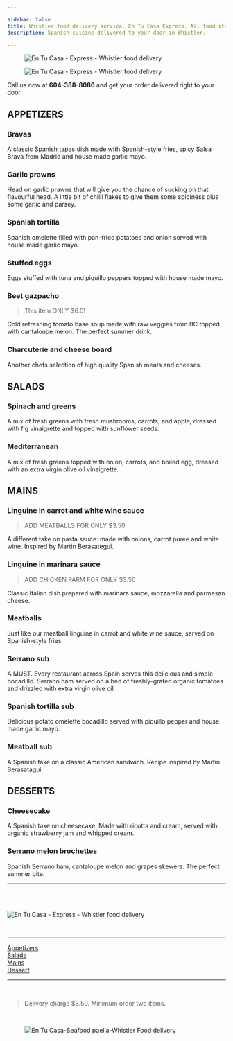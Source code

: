 ```yaml
---

sidebar: false
title: Whistler food delivery service. En Tu Casa Express. All food items $9.90
description: Spanish cuisine delivered to your door in Whistler.

---
```

<figure class="full-width-img">
  <img src="/img/delivery-menu/delivery-menu-foto.jpg" alt="En Tu Casa - Express - Whistler food delivery">
</figure>
<figure class="full-width-img">
  <img src="/img/delivery-menu/ALL-FOOD-ITEMS.jpg" alt="En Tu Casa - Express - Whistler food delivery">
</figure>

Call us now at **604-388-8086** and get your order delivered right to your door.  

<CallButton/>



## APPETIZERS

### Bravas  
A classic Spanish tapas dish made with Spanish-style fries, spicy Salsa Brava from Madrid and house made garlic mayo. 

### Garlic prawns
Head on garlic prawns that will give you the chance of sucking on that flavourful head. A little bit of chilli flakes to give them some spiciness plus some garlic and parsey.

### Spanish tortilla
Spanish omelette filled with pan-fried potatoes and onion served with house made garlic mayo. 

### Stuffed eggs  
Eggs stuffed with tuna and piquillo peppers topped with house made mayo.

### Beet gazpacho 
> This item ONLY $6.0! <Badge text="Awesome" type="success" vertical="top"/> <Badge text="Best Quality" type="warning" vertical="top"/>    

Cold refreshing tomato base soup made with raw veggies from BC topped with cantaloupe melon. The perfect summer drink.

### Charcuterie and cheese board
Another chefs selection of high quality Spanish meats and cheeses.


## SALADS

### Spinach and greens  
A mix of fresh greens with fresh mushrooms, carrots, and apple, dressed with fig vinaigrette and topped with sunflower seeds.
### Mediterranean 
A mix of fresh greens topped with onion, carrots, and boiled egg, dressed with an extra virgin olive oil vinaigrette.


## MAINS

### Linguine in carrot and white wine sauce
> ADD MEATBALLS FOR ONLY $3.50

A different take on pasta sauce: made with onions, carrot puree and white wine. Inspired by Martin Berasategui.

### Linguine in marinara sauce
> ADD CHICKEN PARM FOR ONLY $3.50

Classic Italian dish prepared with marinara sauce, mozzarella and parmesan cheese.

### Meatballs
Just like our meatball linguine in carrot and white wine sauce, served on Spanish-style fries.

### Serrano sub  
A MUST. Every restaurant across Spain serves this delicious and simple bocadillo. Serrano ham served on a bed of freshly-grated organic tomatoes and drizzled with extra virgin olive oil.

### Spanish tortilla sub
Delicious potato omelette bocadillo served with piquillo pepper and house made garlic mayo. 

### Meatball sub
A Spanish take on a classic American sandwich. Recipe inspired by Martin Berasatagui.

## DESSERTS

### Cheesecake
A Spanish take on cheesecake. Made with ricotta and cream, served with organic strawberry jam and whipped cream.
### Serrano melon brochettes
Spanish Serrano ham, cantaloupe melon and grapes skewers. The perfect summer bite.

<hr>

<br/>

<CallButton/>

<br/>

![En Tu Casa - Express - Whistler food delivery](/img/home/home-entucasa-express.jpg) 

<br/>


<hr>

[Appetizers](#appetizers)  
[Salads](#salads)   
[Mains](#mains)  
[Dessert](#desserts)  


<hr>

<br/>


>Delivery charge $3.50. Minimum order two items.

<br/>

<figure class="full-width-img">
  <img src="/img/delivery-menu/covi.jpg" alt="En Tu Casa-Seafood paella-Whistler Food delivery">
</figure> 
